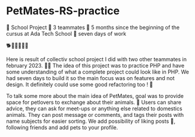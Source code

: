 # PetMates-RS-practice

:school_satchel: School Project
:martial_arts_uniform: 3 teammates
:checkered_flag: 5 months since the beginning of the cursus at Ada Tech School
:calendar: seven days of work

🐕🐹🐮🦆🐛🐍

Here is result of collectiv school project I did with two other teammates in february 2023. 👩‍🎓
The idea of this project was to practice PHP and have some understanding of what a complete project could look like in PHP. 
We had seven days to build it so the main focus was on features and not design. It definitely could use some good refactoring too ! 🫣

To talk some more about the main idea of PetMates, goal was to provide space for petlovers to exchange about their animals. 🐶 
Users can share advice, they can ask for meet-ups or anything else related to domestics animals. They can post message or comments, and tags their posts with name subjects for easier sorting. 
We add possibility of liking posts 💫, following friends and add pets to your profile. 
